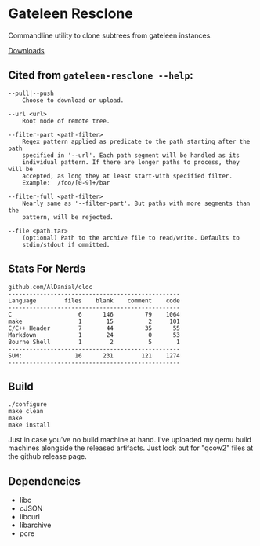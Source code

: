 
Gateleen Resclone
=================

Commandline utility to clone subtrees from gateleen instances.

[Downloads](https://github.com/hiddenalpha/GateleenResclone/releases)



## Cited from `gateleen-resclone --help`:

```
--pull|--push
    Choose to download or upload.

--url <url>
    Root node of remote tree.

--filter-part <path-filter>
    Regex pattern applied as predicate to the path starting after the path
    specified in '--url'. Each path segment will be handled as its
    individual pattern. If there are longer paths to process, they will be
    accepted, as long they at least start-with specified filter.
    Example:  /foo/[0-9]+/bar

--filter-full <path-filter>
    Nearly same as '--filter-part'. But paths with more segments than the
    pattern, will be rejected.

--file <path.tar>
    (optional) Path to the archive file to read/write. Defaults to
    stdin/stdout if ommitted.
```


## Stats For Nerds

```
github.com/AlDanial/cloc
-------------------------------------------------
Language        files    blank    comment    code
-------------------------------------------------
C                   6      146         79    1064
make                1       15          2     101
C/C++ Header        7       44         35      55
Markdown            1       24          0      53
Bourne Shell        1        2          5       1
-------------------------------------------------
SUM:               16      231        121    1274
-------------------------------------------------
```


## Build

```
./configure
make clean
make
make install
```

Just in case you've no build machine at hand. I've uploaded my qemu
build machines alongside the released artifacts. Just look out for
"qcow2" files at the github release page.


## Dependencies

- libc
- cJSON
- libcurl
- libarchive
- pcre



